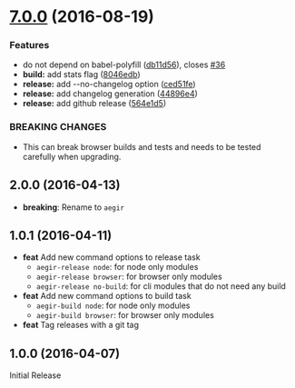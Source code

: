 <a name="7.0.0"></a>
# [7.0.0](https://github.com/dignifiedquire/aegir/compare/v6.0.1...v7.0.0) (2016-08-19)


### Features

* do not depend on babel-polyfill ([db11d56](https://github.com/dignifiedquire/aegir/commit/db11d56)), closes [#36](https://github.com/dignifiedquire/aegir/issues/36)
* **build:** add stats flag ([8046edb](https://github.com/dignifiedquire/aegir/commit/8046edb))
* **release:** add --no-changelog option ([ced51fe](https://github.com/dignifiedquire/aegir/commit/ced51fe))
* **release:** add changelog generation ([44896e4](https://github.com/dignifiedquire/aegir/commit/44896e4))
* **release:** add github release ([564e1d5](https://github.com/dignifiedquire/aegir/commit/564e1d5))


### BREAKING CHANGES

* This can break browser builds and tests and needs to be tested
carefully when upgrading.



<a name="2.0.0"></a>
## 2.0.0 (2016-04-13)

* **breaking**: Rename to `aegir`

<a name="1.0.1"></a>
## 1.0.1 (2016-04-11)

* **feat** Add new command options to release task
  * `aegir-release node`: for node only modules
  * `aegir-release browser`: for browser only modules
  * `aegir-release no-build`: for cli modules that do not need any build
* **feat** Add new command options to build task
  * `aegir-build node`: for node only modules
  * `aegir-build browser`: for browser only modules
* **feat** Tag releases with a git tag

<a name="1.0.0"></a>
## 1.0.0 (2016-04-07)

Initial Release
